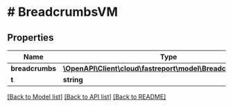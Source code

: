# # BreadcrumbsVM

## Properties

Name | Type | Description | Notes
------------ | ------------- | ------------- | -------------
**breadcrumbs** | [**\OpenAPI\Client\cloud\fastreport\model\BreadcrumbsModel[]**](BreadcrumbsModel.md) |  | [optional]
**t** | **string** |  |

[[Back to Model list]](../../README.md#models) [[Back to API list]](../../README.md#endpoints) [[Back to README]](../../README.md)
